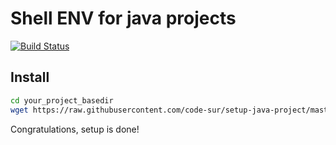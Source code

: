 # Shell ENV for java projects
[![Build Status](https://travis-ci.org/code-sur/setup-java-project.svg?branch=master)](https://travis-ci.org/code-sur/setup-java-project)


## Install

```bash
cd your_project_basedir
wget https://raw.githubusercontent.com/code-sur/setup-java-project/master/ENV.sh
```
Congratulations, setup is done!
